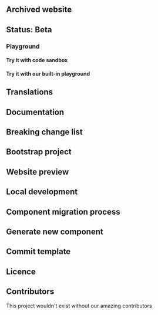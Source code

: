 [comment]: <> (<p align="center">)

[comment]: <> (  <img width="300px" src="https://user-images.githubusercontent.com/10731096/95823103-9ce15780-0d5f-11eb-8010-1bd1b5910d4f.png">)

[comment]: <> (</p>)

[comment]: <> (<p align="center">)

[comment]: <> (  <a href="https://www.npmjs.org/package/element-plus">)

[comment]: <> (    <img src="https://img.shields.io/npm/v/element-plus.svg">)

[comment]: <> (  </a>)

[comment]: <> (  <a href="https://npmcharts.com/compare/element-plus?minimal=true">)

[comment]: <> (    <img src="http://img.shields.io/npm/dm/element-plus.svg">)

[comment]: <> (  </a>)

[comment]: <> (  <br>)

[comment]: <> (</p>)

[comment]: <> (<p align="center">Element Plus - A Vue.js 3 UI library</p>)

[comment]: <> (- 💪 Vue 3 Composition API)

[comment]: <> (- 🔥 Written in TypeScript)

## Archived website

[comment]: <> (If you are looking for previous version website, here is the link.)

[comment]: <> ([Element Plus Documentation Archived]&#40;https://github.com/element-plus/doc-archive&#41;)

[comment]: <> (The new website is launched at 17th Sep 2021.)

## Status: Beta

[comment]: <> (This project is still under heavy development. Feel free to join us and make your first pull request.)

### Playground

#### Try it with code sandbox

[comment]: <> ([![Edit element-plus]&#40;https://codesandbox.io/static/img/play-codesandbox.svg&#41;]&#40;https://codesandbox.io/s/element-plus-demo-dxtcr&#41;)

#### Try it with our built-in playground

[comment]: <> ([Playground]&#40;https://play.element-plus.org/&#41;)

[comment]: <> (<p align="center">)

[comment]: <> (  <b>Special thanks to the generous sponsorship by:</b>)

[comment]: <> (</p>)

[comment]: <> (<br/>)

[comment]: <> (<table align="center" cellspacing="0" cellpadding="0">)

[comment]: <> (  <tbody>)

[comment]: <> (    <tr>)

[comment]: <> (      <td align="center" valign="middle">)

[comment]: <> (        <a href="https://www.jnpfsoft.com/index.html?from=elementUI" target="_blank">)

[comment]: <> (          <img width="150px" src="https://user-images.githubusercontent.com/17680888/140337374-59b3cb43-c1d3-449e-9757-2503de56f8e2.png">)

[comment]: <> (        </a>)

[comment]: <> (      </td>)

[comment]: <> (      <td align="center" valign="middle">)

[comment]: <> (        <a href="https://bit.dev/?from=element-ui" target="_blank">)

[comment]: <> (          <img width="150px" src="https://user-images.githubusercontent.com/10095631/41342907-e44e7196-6f2f-11e8-92f2-47702dc8f059.png">)

[comment]: <> (        </a>)

[comment]: <> (      </td>)

[comment]: <> (      <td align="center" valign="middle">)

[comment]: <> (        <a href="https://www.renren.io/?from=element-ui" target="_blank">)

[comment]: <> (          <img width="150px" src="https://user-images.githubusercontent.com/82012629/126620778-0d8ab509-018a-45d7-b8de-a5bac2ad519a.png">)

[comment]: <> (        </a>)

[comment]: <> (      </td>)

[comment]: <> (    </tr>)

[comment]: <> (  </tbody>)

[comment]: <> (</table>)

[comment]: <> (---)

## Translations

[comment]: <> (Element Plus is translated to multiple languages, you can click the badge to help up update the translation or apply to become)

[comment]: <> (a proofreader [![Crowdin]&#40;https://badges.crowdin.net/element-plus/localized.svg&#41;]&#40;https://crowdin.com/project/element-plus&#41;)

## Documentation

[comment]: <> (You can find for more details, API, and other docs on [https://element-plus.org]&#40;https://element-plus.org/&#41;)

[comment]: <> (国内[加速镜像站点]&#40;https://element-plus.gitee.io/&#41;)

[comment]: <> (Join our [Discord]&#40;https://discord.link/ElementPlus&#41; to start communicating with everybody.)

## Breaking change list

[comment]: <> (You can find the breaking change list here: [Breaking Change List]&#40;https://github.com/element-plus/element-plus/issues/162&#41;.)

## Bootstrap project

[comment]: <> (With command)

[comment]: <> (```bash)

[comment]: <> ($ pnpm i)

[comment]: <> (```)

[comment]: <> (the project will install all dependencies)

## Website preview

[comment]: <> (With command)

[comment]: <> (```bash)

[comment]: <> ($ pnpm docs:dev)

[comment]: <> (```)

[comment]: <> (the project will launch website for you to preview all existing component)

## Local development

[comment]: <> (1. With command)

[comment]: <> (```shell)

[comment]: <> ($ pnpm dev)

[comment]: <> (```)

[comment]: <> (will start the local development environment)

[comment]: <> (2. Add your component into `play/src/App.vue`)

[comment]: <> (> App.vue)

[comment]: <> (```vue)

[comment]: <> (<template>)

[comment]: <> (  <ComponentYouAreDeveloping />)

[comment]: <> (</template>)

[comment]: <> (<script setup lang="ts">)

[comment]: <> (// make sure this component is registered in @element-plus/components)

[comment]: <> (import { ComponentYouAreDeveloping } from '@element-plus/components')

[comment]: <> (</script>)

[comment]: <> (```)

[comment]: <> (Modify `App.vue` file per your needs to get things work.)

## Component migration process

[comment]: <> (1. Convert the item in https://github.com/element-plus/element-plus/projects/1 to an issue)

[comment]: <> (2. Assign yourself to the issue)

[comment]: <> (3. Author your component by generating new component command below)

[comment]: <> (4. Migrate tests and docs)

[comment]: <> (5. Open a new pull request, fill in the component issue link in 1)

## Generate new component

[comment]: <> (With command)

[comment]: <> (```bash)

[comment]: <> ($ pnpm gen component-name)

[comment]: <> (```)

[comment]: <> (Note the `component-name` must be in `kebab-case`, combining words by replacing each space with a dash.)

[comment]: <> (And component type must be added to `typings/global.d.ts`.)

## Commit template

[comment]: <> (With command)

[comment]: <> (```bash)

[comment]: <> (pnpm cz)

[comment]: <> (```)

[comment]: <> (Example)

[comment]: <> (```)

[comment]: <> (# [TYPE]&#40;SCOPE&#41;: [el-component-name] DESCRIPTION#[ISSUE])

[comment]: <> (# example: feat&#40;components&#41;: [el-button] add type for form usage #1234)

[comment]: <> (```)

## Licence

[comment]: <> (Element Plus is open source software licensed as)

[comment]: <> ([MIT]&#40;https://github.com/element-plus/element-plus/blob/master/LICENSE&#41;.)

## Contributors

This project wouldn't exist without our amazing contributors

[comment]: <> (<a href="https://github.com/element-plus/element-plus/graphs/contributors">)

[comment]: <> (  <img src="https://contrib.rocks/image?repo=element-plus/element-plus" />)

[comment]: <> (</a>)

